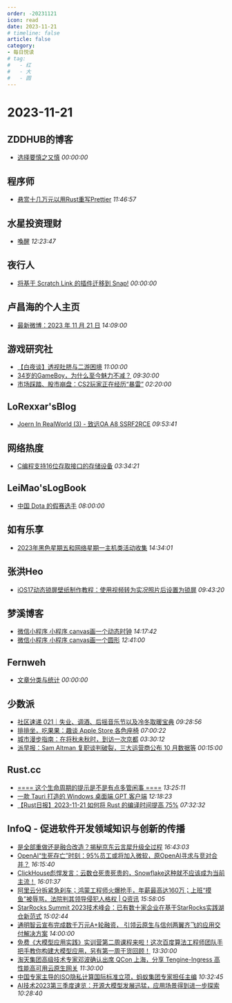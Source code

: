 ```yaml
---
order: -20231121
icon: read
date: 2023-11-21
# timeline: false
article: false
category:
- 每日悦读
# tag:
#   - 红
#   - 大
#   - 圆
---
```


# 2023-11-21 
## ZDDHUB的博客<span></span>
* [选择要慎之又慎](https://www.zddhub.com/2023/11/21/w47-can-not-re-choose.html) *00:00:00* 
## 程序师<span></span>
* [悬赏十几万元以用Rust重写Prettier](https://www.techug.com/post/offering-a-reward-of-over-100000-yuan-to-rewrite-prettier-with-ruste22e112b2413ae88f12b/) *11:46:57* 
## 水星投资理财<span></span>
* [喚醒](http://mercurychong.blogspot.com/2023/11/blog-post_21.html) *12:23:47* 
## 夜行人<span></span>
* [将基于 Scratch Link 的插件迁移到 Snap!](http://wwj718.github.io/post/%E7%BC%96%E7%A8%8B/scratch-link-extensions-to-snap/) *00:00:00* 
## 卢昌海的个人主页<span></span>
* [最新微博：2023 年 11 月 21 日](https://www.changhai.org/articles/miscellaneous/blog/202311.php#latest) *14:09:00* 
## 游戏研究社<span></span>
* [【白夜谈】透视肚脐与二游困境](https://www.yystv.cn/p/11351) *11:00:00* 
* [34岁的GameBoy，为什么至今魅力不减？](https://www.yystv.cn/p/11350) *09:30:00* 
* [市场踩踏、股市崩盘：CS2玩家正在经历“暴雷”](https://www.yystv.cn/p/11349) *02:20:00* 
## LoRexxar'sBlog<span></span>
* [Joern In RealWorld (3) - 致远OA A8 SSRF2RCE](https://lorexxar.cn/2023/11/21/joernrw3/) *09:53:41* 
## 网络热度<span></span>
* [C编程支持16位存取接口的存储设备](https://www.packetmania.net/2021/04/10/Support-16bit-access/) *03:34:21* 
## LeiMao'sLogBook<span></span>
* [中国 Dota 的假赛选手](https://leimao.github.io/essay/%E4%B8%AD%E5%9B%BDDota%E7%9A%84%E5%81%87%E8%B5%9B%E9%80%89%E6%89%8B/) *08:00:00* 
## 如有乐享<span></span>
* [2023年黑色星期五和网络星期一主机类活动收集](https://51.ruyo.net/18544.html) *14:34:01* 
## 张洪Heo<span></span>
* [iOS17动态锁屏壁纸制作教程：使用视频转为实况照片后设置为锁屏](https://blog.zhheo.com/p/315b625c.html) *09:43:20* 
## 梦溪博客<span></span>
* [微信小程序 小程序 canvas画一个动态时钟](https://www.cyrilstudio.top/archives/67/) *14:17:42* 
* [微信小程序 小程序 canvas画一个圆形](https://www.cyrilstudio.top/archives/65/) *12:41:00* 
## Fernweh<span></span>
* [文章分类与统计](https://blog.wohin.me/post-categories/) *00:00:00* 
## 少数派<span></span>
* [社区速递 021｜失业、调酒、后摇音乐节以及冷冬取暖宝典](https://sspai.com/post/84538) *09:28:56* 
* [排排坐，吃果果：趣谈 Apple Store 各色座椅](https://sspai.com/post/84523) *07:00:22* 
* [城市漫步指南：在将秋未秋时，到访一次京都](https://sspai.com/post/84446) *03:30:12* 
* [派早报：Sam Altman 复职谈判破裂，三大运营商公布 10 月数据等](https://sspai.com/post/84517) *00:15:00* 
## Rust.cc<span></span>
* [==== 这个生命周期的提示是不是有点多管闲事  ====](https://rustcc.cn/article?id=a95300f5-9ab6-45c0-964d-5649392197c3) *13:25:11* 
* [一款 Tauri 打造的 Windows 桌面端 GPT 客户端](https://rustcc.cn/article?id=afca44ab-7170-47a3-9556-eb09945b1a20) *12:18:23* 
* [【Rust日报】2023-11-21 如何将 Rust 的编译时间提高 75%](https://rustcc.cn/article?id=724643ed-051f-4d25-bf3a-1a041a6af5c5) *07:32:32* 
## InfoQ - 促进软件开发领域知识与创新的传播<span></span>
* [是全部重做还是融合改造？揭秘京东云言犀升级全过程](https://www.infoq.cn/article/RyWksPY1TsNFQATOr4XD?utm_source=rss&utm_medium=article) *16:43:03* 
* [OpenAI“生死存亡”时刻：95%员工或将加入微软，原OpenAI寻求与竞对合并？](https://www.infoq.cn/article/Vse4aLuyO2gLBozgyVbw?utm_source=rss&utm_medium=article) *16:15:40* 
* [ClickHouse彪悍发言：云数仓死贵死贵的，Snowflake这种就不应该成为当前主流！](https://www.infoq.cn/article/wJWTp0sFxyrqMuS8ZdfZ?utm_source=rss&utm_medium=article) *16:01:37* 
* [阿里云分拆紧急刹车；鸿蒙工程师火爆抢手，年薪最高达160万；上班“摸鱼”被辱骂，法院判其领导侵犯人格权 | Q资讯](https://www.infoq.cn/article/IZ2QJ4ADaRNpi6eBY2rv?utm_source=rss&utm_medium=article) *15:58:05* 
* [StarRocks Summit 2023技术峰会：已有数十家企业在基于StarRocks实践湖仓新范式](https://www.infoq.cn/article/9EirXbavFEem9gxEzZ9G?utm_source=rss&utm_medium=article) *15:02:44* 
* [通明智云宣布完成数千万元A+轮融资， 引领云原生与信创两翼齐飞的应用交付解决方案](https://www.infoq.cn/article/WizzCg1frgjJ5fV5jFV9?utm_source=rss&utm_medium=article) *14:00:00* 
* [免费《大模型应用实践》实训营第二周课程来啦！这次百度算法工程师团队手把手教你构建大模型应用，另有第一周干货回顾！](https://www.infoq.cn/article/VycCdb9OIRSlU46zOJJv?utm_source=rss&utm_medium=article) *13:30:00* 
* [淘天集团高级技术专家邓波确认出席 QCon 上海，分享 Tengine-Ingress 高性能高可用云原生网关](https://www.infoq.cn/article/EUv1rCb6TPsYiti4Ic1w?utm_source=rss&utm_medium=article) *11:30:00* 
* [中国专家主导的ISO隐私计算国际标准立项，蚂蚁集团专家担任主编](https://www.infoq.cn/article/xCz1CewwoLeS0OCkT7KN?utm_source=rss&utm_medium=article) *10:32:45* 
* [AI技术2023第三季度速览：开源大模型发展迅猛，应⽤场景得到进一步探索](https://www.infoq.cn/article/zT7BgPgJaJU2jGdZpQ2Q?utm_source=rss&utm_medium=article) *10:28:40* 
